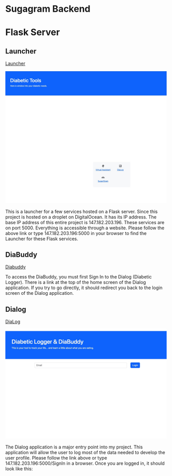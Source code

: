 Sugagram Backend
================

# Flask Server

## Launcher
[Launcher](http://147.182.203.196:5000/)

![Launcher](Launcher.jpg "Launcher")

This is a launcher for a few services hosted on a Flask server.  Since this project is hosted on a droplet on DigitalOcean.
It has its IP address. The base IP address of this entire project is 147.182.203.196.  These services are on port 5000. Everything is
accessible through a website. Please follow the above link or type 147.182.203.196:5000 in your browser to find the Launcher for these
Flask services.

## DiaBuddy
[Diabuddy](http://147.182.203.196:5000/DiaBuddy)


To access the DiaBuddy, you must first Sign In to the Dialog (Diabetic Logger). There is a link at the top of the home screen of the 
Dialog application. If you try to go directly, it should redirect you back to the login screen of the Dialog application.


## Dialog
[DiaLog](http://147.182.203.196:5000/SignIn)

![Dialog](Dialog.jpg "Dialog")

The Dialog application is a major entry point into my project. This application will allow the user to log most of the data needed to develop the
user profile. Please follow the link above or type 147.182.203.196:5000/SignIn in a browser.  Once you are logged in, it should look like this:
